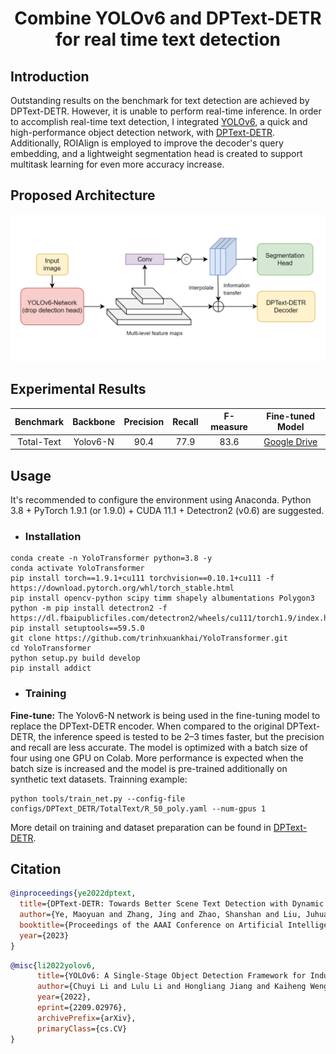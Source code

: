 <h1 align="center"> Combine YOLOv6 and DPText-DETR for real time text detection </h1> 

## Introduction

Outstanding results on the benchmark for text detection are achieved by DPText-DETR. However, it is unable to perform real-time inference. In order to accomplish real-time text detection, I integrated [YOLOv6](https://github.com/meituan/YOLOv6), a quick and high-performance object detection network, with [DPText-DETR](https://github.com/ymy-k/DPText-DETR). Additionally, ROIAlign is employed to improve the decoder's query embedding, and a lightweight segmentation head is created to support multitask learning for even more accuracy increase.

## Proposed Architecture

<img src="./figs/yolo_transformer.png" alt="image" style="zoom:50%;" />

## Experimental Results

|Benchmark|Backbone|Precision|Recall|F-measure|Fine-tuned Model|
|:------:|:------:|:------:|:------:|:------:|:------:|
|Total-Text|Yolov6-N|90.4|77.9|83.6|[Google Drive](https://drive.google.com/file/d/1GN2p1asuJhd5cdRBB2bl3iLzynQJUMr5/view?usp=sharing)|

## Usage

It's recommended to configure the environment using Anaconda. Python 3.8 + PyTorch 1.9.1 (or 1.9.0) + CUDA 11.1 + Detectron2 (v0.6) are suggested.

- ### Installation
```
conda create -n YoloTransformer python=3.8 -y
conda activate YoloTransformer
pip install torch==1.9.1+cu111 torchvision==0.10.1+cu111 -f https://download.pytorch.org/whl/torch_stable.html
pip install opencv-python scipy timm shapely albumentations Polygon3
python -m pip install detectron2 -f https://dl.fbaipublicfiles.com/detectron2/wheels/cu111/torch1.9/index.html
pip install setuptools==59.5.0
git clone https://github.com/trinhxuankhai/YoloTransformer.git
cd YoloTransformer
python setup.py build develop
pip install addict
```

- ### Training

**Fine-tune:**
The Yolov6-N network is being used in the fine-tuning model to replace the DPText-DETR encoder. When compared to the original DPText-DETR, the inference speed is tested to be 2–3 times faster, but the precision and recall are less accurate. The model is optimized with a batch size of four using one GPU on Colab. More performance is expected when the batch size is increased and the model is pre-trained additionally on synthetic text datasets. Trainning example:

```
python tools/train_net.py --config-file configs/DPText_DETR/TotalText/R_50_poly.yaml --num-gpus 1
```

More detail on training and dataset preparation can be found in [DPText-DETR](https://github.com/ymy-k/DPText-DETR).

## Citation

```bibtex
@inproceedings{ye2022dptext,
  title={DPText-DETR: Towards Better Scene Text Detection with Dynamic Points in Transformer},
  author={Ye, Maoyuan and Zhang, Jing and Zhao, Shanshan and Liu, Juhua and Du, Bo and Tao, Dacheng},
  booktitle={Proceedings of the AAAI Conference on Artificial Intelligence},
  year={2023}
}
```
```bibtex
@misc{li2022yolov6,
      title={YOLOv6: A Single-Stage Object Detection Framework for Industrial Applications}, 
      author={Chuyi Li and Lulu Li and Hongliang Jiang and Kaiheng Weng and Yifei Geng and Liang Li and Zaidan Ke and Qingyuan Li and Meng Cheng and Weiqiang Nie and Yiduo Li and Bo Zhang and Yufei Liang and Linyuan Zhou and Xiaoming Xu and Xiangxiang Chu and Xiaoming Wei and Xiaolin Wei},
      year={2022},
      eprint={2209.02976},
      archivePrefix={arXiv},
      primaryClass={cs.CV}
}
```